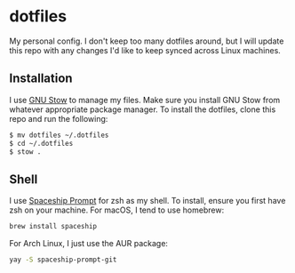 # dotfiles
My personal config. I don't keep too many dotfiles around, but I will update this repo with any changes I'd like to keep synced across Linux machines.

## Installation
I use [GNU Stow](https://www.gnu.org/software/stow/) to manage my files. Make sure you install GNU Stow from whatever appropriate package manager.
To install the dotfiles, clone this repo and run the following:

```sh
$ mv dotfiles ~/.dotfiles
$ cd ~/.dotfiles
$ stow .
```

## Shell
I use [Spaceship Prompt](https://spaceship-prompt.sh/) for zsh as my shell. To
install, ensure you first have zsh on your machine. For macOS, I tend to use
homebrew:

```sh
brew install spaceship
```

For Arch Linux, I just use the AUR package:

```sh
yay -S spaceship-prompt-git
```
